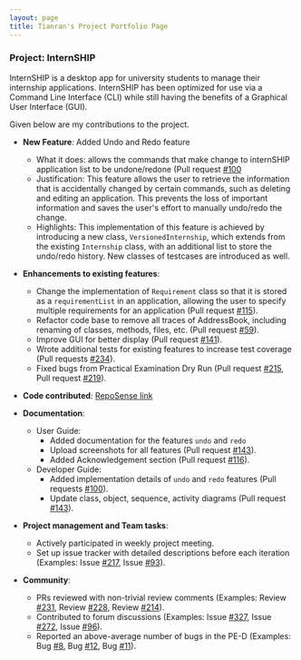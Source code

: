 ```yaml
---
layout: page
title: Tianran's Project Portfolio Page
---
```


### Project: InternSHIP

InternSHIP is a desktop app for university students to manage their internship applications.
InternSHIP has been optimized for use via a Command Line Interface (CLI) while still having the benefits of a Graphical User Interface (GUI).

Given below are my contributions to the project.

* **New Feature**: Added Undo and Redo feature
    * What it does: allows the commands that make change to internSHIP application list to be undone/redone (Pull request [#100](https://github.com/AY2122S1-CS2103T-W17-1/tp/pull/100)
    * Justification: This feature allows the user to retrieve the information that is accidentally changed by certain commands, such as deleting and editing an application. This prevents the loss of important information and saves the user's effort to manually undo/redo the change.
    * Highlights: This implementation of this feature is achieved by introducing a new class, `VersionedInternship`, which extends from the existing `Internship` class, with an additional list to store the undo/redo history. New classes of testcases are introduced as well.

* **Enhancements to existing features**:
    * Change the implementation of `Requirement` class so that it is stored as a `requirementList` in an application, allowing the user to specify multiple requirements for an application (Pull request [#115](https://github.com/AY2122S1-CS2103T-W17-1/tp/pull/115)).
    * Refactor code base to remove all traces of AddressBook, including renaming of classes, methods, files, etc. (Pull request [#59](https://github.com/AY2122S1-CS2103T-W17-1/tp/pull/59)).
    * Improve GUI for better display (Pull request [#141](https://github.com/AY2122S1-CS2103T-W17-1/tp/pull/141)).
    * Wrote additional tests for existing features to increase test coverage (Pull requests [#234](https://github.com/AY2122S1-CS2103T-W17-1/tp/pull/234)).
    * Fixed bugs from Practical Examination Dry Run (Pull request [#215](https://github.com/AY2122S1-CS2103T-W17-1/tp/pull/215), Pull request [#219](https://github.com/AY2122S1-CS2103T-W17-1/tp/pull/219)).

* **Code contributed**: [RepoSense link](https://nus-cs2103-ay2122s1.github.io/tp-dashboard/?search=nature&sort=groupTitle&sortWithin=title&timeframe=commit&mergegroup=&groupSelect=groupByRepos&breakdown=true&checkedFileTypes=docs~functional-code~test-code~other&since=2021-09-17)

* **Documentation**:
    * User Guide:
        * Added documentation for the features `undo` and `redo`
        * Upload screenshots for all features (Pull request [#143](https://github.com/AY2122S1-CS2103T-W17-1/tp/pull/143)).
        * Added Acknowledgement section (Pull request [#116](https://github.com/AY2122S1-CS2103T-W17-1/tp/pull/116)).
    * Developer Guide:
        * Added implementation details of `undo` and `redo` features (Pull requests [#100](https://github.com/AY2122S1-CS2103T-W17-1/tp/pull/100)).
        * Update class, object, sequence, activity diagrams (Pull request [#143](https://github.com/AY2122S1-CS2103T-W17-1/tp/pull/143)).

* **Project management and Team tasks**:
    * Actively participated in weekly project meeting.
    * Set up issue tracker with detailed descriptions before each iteration (Examples: Issue [#217](https://github.com/AY2122S1-CS2103T-W17-1/tp/issues/217), Issue [#93](https://github.com/AY2122S1-CS2103T-W17-1/tp/issues/93)).

* **Community**:
    * PRs reviewed with non-trivial review comments (Examples: Review [#231](https://github.com/AY2122S1-CS2103T-W17-1/tp/pull/231), Review [#228](https://github.com/AY2122S1-CS2103T-W17-1/tp/pull/228), Review [#214](https://github.com/AY2122S1-CS2103T-W17-1/tp/pull/214)).
    * Contributed to forum discussions (Examples: Issue [#327](https://github.com/nus-cs2103-AY2122S1/forum/issues/347), Issue [#272](https://github.com/nus-cs2103-AY2122S1/forum/issues/272), Issue [#96](https://github.com/nus-cs2103-AY2122S1/forum/issues/96)).
    * Reported an above-average number of bugs in the PE-D (Examples: Bug [#8](https://github.com/Nature711/ped/issues/8), Bug [#12](https://github.com/Nature711/ped/issues/12), Bug [#11](https://github.com/Nature711/ped/issues/11)).
